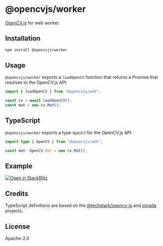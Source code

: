 # @opencvjs/worker

[OpenCV.js](https://docs.opencv.org/4.x/d0/d84/tutorial_js_usage.html) for web worker.

## Installation

```bash
npm install @opencvjs/worker
```

## Usage

`@opencvjs/worker` exports a `loadOpenCV` function that returns a Promise that resolves to the OpenCV.js API.

```ts
import { loadOpenCV } from "@opencvjs/web";

const cv = await loadOpenCV();
const mat = new cv.Mat();
```

## TypeScript

`@opencvjs/worker` exports a type `OpenCV` for the OpenCV.js API.

```ts
import type { OpenCV } from "@opencvjs/web";

const mat: OpenCV.Mat = new cv.Mat();
```

## Example

[![Open in StackBlitz](https://developer.stackblitz.com/img/open_in_stackblitz.svg)](https://stackblitz.com/fork/github/ocavue/opencvjs/tree/master/examples/worker-vite)

## Credits

TypeScript definitions are based on the [@techstark/opencv-js](https://github.com/TechStark/opencv-js) and [mirada](https://github.com/cancerberoSgx/mirada) projects.

## License

Apache-2.0
